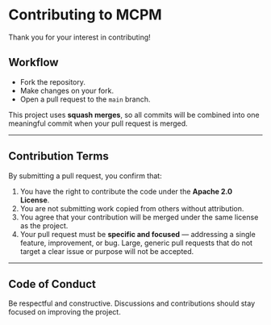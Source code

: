# Contributing to MCPM

Thank you for your interest in contributing!

## Workflow
- Fork the repository.
- Make changes on your fork.
- Open a pull request to the `main` branch.

This project uses **squash merges**, so all commits will be combined into one meaningful commit when your pull request is merged.

---

## Contribution Terms
By submitting a pull request, you confirm that:

1. You have the right to contribute the code under the **Apache 2.0 License**.
2. You are not submitting work copied from others without attribution.
3. You agree that your contribution will be merged under the same license as the project.
4. Your pull request must be **specific and focused** — addressing a single feature, improvement, or bug. Large, generic pull requests that do not target a clear issue or purpose will not be accepted.

---

## Code of Conduct
Be respectful and constructive. Discussions and contributions should stay focused on improving the project.
